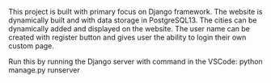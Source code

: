 This project is built with primary focus on Django framework.
The website is dynamically built and with data storage in PostgreSQL13.
The cities can be dynamically added and displayed on the website.
The user name can be created with register button and gives user 
the ability to login their own custom page. 

Run this by running the Django server with command in the VSCode: 
python manage.py runserver
